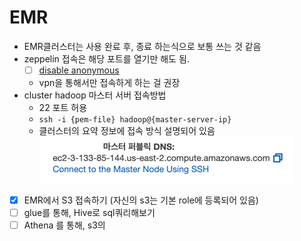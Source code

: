 # EMR

- EMR클러스터는 사용 완료 후, 종료 하는식으로 보통 쓰는 것 같음
- zeppelin 접속은 해당 포트를 열기만 해도 됨.
    - [ ] [disable anonymous](https://docs.aws.amazon.com/whitepapers/latest/teaching-big-data-skills-with-amazon-emr/step-2-disabling-anonymous-access.html)
    - vpn을 통해서만 접속하게 하는 걸 권장
- cluster hadoop 마스터 서버 접속방법
  - 22 포트 허용
  - `ssh -i {pem-file} hadoop@{master-server-ip}`
  - 클러스터의 요약 정보에 접속 방식 설명되어 있음
  ![img.png](img.png)
  

- [x] EMR에서 S3 접속하기 (자신의 s3는 기본 role에 등록되어 있음)
- [ ] glue를 통해, Hive로 sql쿼리해보기
- [ ] Athena 를 통해, s3의 